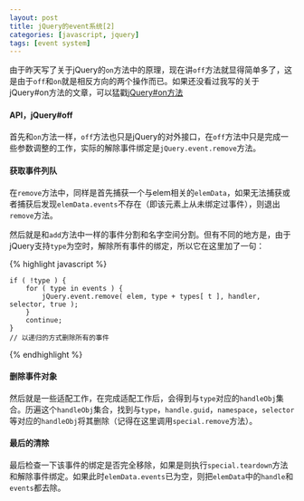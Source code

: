 ```yaml
---
layout: post
title: jQuery的event系统[2]
categories: [javascript, jquery]
tags: [event system]
---
```



由于昨天写了关于jQuery的`on`方法中的原理，现在讲`off`方法就显得简单多了，这是由于`off`和`on`就是相反方向的两个操作而已。如果还没看过我写的关于jQuery#on方法的文章，可以猛戳[jQuery#on方法][1]


#### API，jQuery#off

首先和`on`方法一样，`off`方法也只是jQuery的对外接口，在`off`方法中只是完成一些参数调整的工作，实际的解除事件绑定是`jQuery.event.remove`方法。


#### 获取事件列队

在`remove`方法中，同样是首先捕获一个与elem相关的`elemData`，如果无法捕获或者捕获后发现`elemData.events`不存在（即该元素上从未绑定过事件），则退出`remove`方法。

然后就是和`add`方法中一样的事件分割和名字空间分割。但有不同的地方是，由于jQuery支持`type`为空时，解除所有事件的绑定，所以它在这里加了一句：

{% highlight javascript %}

    if ( !type ) {
        for ( type in events ) {
            jQuery.event.remove( elem, type + types[ t ], handler, selector, true );
        }
        continue;
    }
    // 以递归的方式删除所有的事件

{% endhighlight %}


#### 删除事件对象

然后就是一些适配工作，在完成适配工作后，会得到与`type`对应的`handleObj`集合。历遍这个`handleObj`集合，找到与`type`，`handle.guid`，`namespace`，`selector`等对应的`handleObj`将其删除（记得在这里调用`special.remove`方法）。


#### 最后的清除

最后检查一下该事件的绑定是否完全移除，如果是则执行`special.teardown`方法和解除事件绑定。如果此时`elemData.events`已为空，则把`elemData`中的`handle`和`events`都去除。


[1]: http://lizzz0523.github.io/javascript/jquery/2013/04/19/event-part1/



